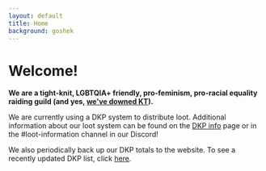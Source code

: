 ```yaml
---
layout: default
title: Home
background: goshek
---
```


# Welcome!

**We are a tight-knit, LGBTQIA+ friendly, pro-feminism, pro-racial equality raiding guild (and yes, [we've downed KT]({{site.baseurl}}/naxx/)).**

We are currently using a DKP system to distribute loot. Additional information about our loot system can be found on the [DKP info]({{site.baseurl}}/dkp-info) page or in the #loot-information channel in our Discord!

We also periodically back up our DKP totals to the website. To see a recently updated DKP list, click [here]({{site.baseurl}}/dkp/).
